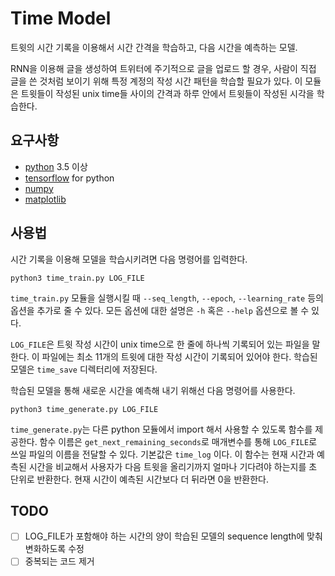 # Time Model
트윗의 시간 기록을 이용해서 시간 간격을 학습하고, 다음 시간을 예측하는 모델. 

RNN을 이용해 글을 생성하여 트위터에 주기적으로 글을 업로드 할 경우, 사람이 직접 글을 쓴 것처럼 보이기 위해 특정 계정의 작성 시간 패턴을 학습할 필요가 있다. 이 모듈은 트윗들이 작성된 unix time들 사이의 간격과 하루 안에서 트윗들이 작성된 시각을 학습한다.
## 요구사항
- [python](https://www.python.org/) 3.5 이상
- [tensorflow](https://www.tensorflow.org/) for python
- [numpy](www.numpy.org/)
- [matplotlib](https://matplotlib.org/)
## 사용법
시간 기록을 이용해 모델을 학습시키려면 다음 명령어를 입력한다.
```
python3 time_train.py LOG_FILE
```
`time_train.py` 모듈을 실행시킬 때 `--seq_length`, `--epoch`, `--learning_rate` 등의 옵션을 추가로 줄 수 있다. 모든 옵션에 대한 설명은 `-h` 혹은 `--help` 옵션으로 볼 수 있다.

`LOG_FILE`은 트윗 작성 시간이 unix time으로 한 줄에 하나씩 기록되어 있는 파일을 말한다. 이 파일에는 최소 11개의 트윗에 대한 작성 시간이 기록되어 있어야 한다.
학습된 모델은 `time_save` 디렉터리에 저장된다.

학습된 모델을 통해 새로운 시간을 예측해 내기 위해선 다음 명령어를 사용한다.
```
python3 time_generate.py LOG_FILE
```

`time_generate.py`는 다른 python 모듈에서 import 해서 사용할 수 있도록 함수를 제공한다. 함수 이름은 `get_next_remaining_seconds`로 매개변수를 통해 `LOG_FILE`로 쓰일 파일의 이름을 전달할 수 있다. 기본값은 `time_log` 이다. 이 함수는 현재 시간과 예측된 시간을 비교해서 사용자가 다음 트윗을 올리기까지 얼마나 기다려야 하는지를 초 단위로 반환한다. 현재 시간이 예측된 시간보다 더 뒤라면 0을 반환한다.
## TODO
- [ ] LOG_FILE가 포함해야 하는 시간의 양이 학습된 모델의 sequence length에 맞춰 변화하도록 수정
- [ ] 중복되는 코드 제거
